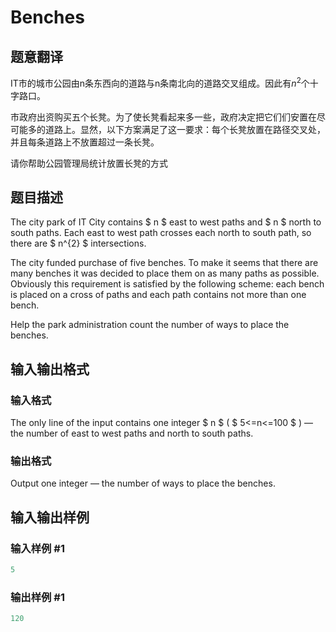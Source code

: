 # Benches

## 题意翻译

IT市的城市公园由n条东西向的道路与n条南北向的道路交叉组成。因此有$n^2$个十字路口。

市政府出资购买五个长凳。为了使长凳看起来多一些，政府决定把它们们安置在尽可能多的道路上。显然，以下方案满足了这一要求：每个长凳放置在路径交叉处，并且每条道路上不放置超过一条长凳。

请你帮助公园管理局统计放置长凳的方式

## 题目描述

The city park of IT City contains $ n $ east to west paths and $ n $ north to south paths. Each east to west path crosses each north to south path, so there are $ n^{2} $ intersections.

The city funded purchase of five benches. To make it seems that there are many benches it was decided to place them on as many paths as possible. Obviously this requirement is satisfied by the following scheme: each bench is placed on a cross of paths and each path contains not more than one bench.

Help the park administration count the number of ways to place the benches.

## 输入输出格式

### 输入格式

The only line of the input contains one integer $ n $ ( $ 5<=n<=100 $ ) — the number of east to west paths and north to south paths.

### 输出格式

Output one integer — the number of ways to place the benches.

## 输入输出样例

### 输入样例 #1

```cpp
5

```
### 输出样例 #1

```cpp
120
```


